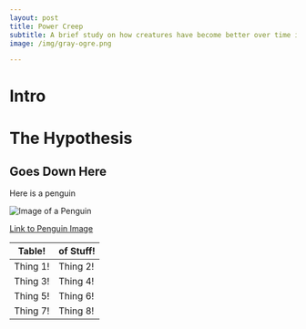 ```yaml
---
layout: post
title: Power Creep
subtitle: A brief study on how creatures have become better over time in the game "Magic: the Gathering".
image: /img/gray-ogre.png

---
```


# Intro
# The Hypothesis

## Goes Down Here

Here is a penguin

![Image of a Penguin](http://assets.wwf.org.uk/adoption/virtual-tiger/images/choose__species-penguin.jpg)

[Link to Penguin Image](http://assets.wwf.org.uk/adoption/virtual-tiger/images/choose__species-penguin.jpg)

|  Table!  | of Stuff! |
|----------|-----------|
| Thing 1! | Thing 2!  |
| Thing 3! | Thing 4!  |
| Thing 5! | Thing 6!  |
| Thing 7! | Thing 8!  |